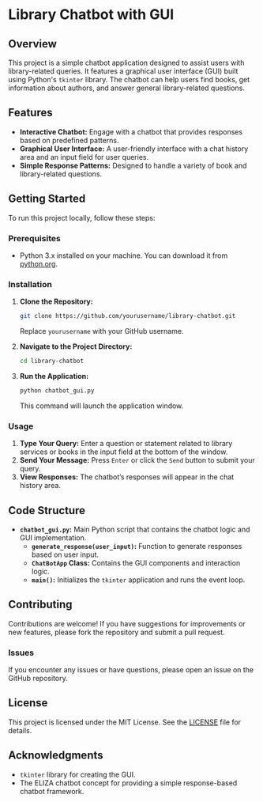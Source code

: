 # Library Chatbot with GUI

## Overview

This project is a simple chatbot application designed to assist users with library-related queries. It features a graphical user interface (GUI) built using Python's `tkinter` library. The chatbot can help users find books, get information about authors, and answer general library-related questions.

## Features

- **Interactive Chatbot:** Engage with a chatbot that provides responses based on predefined patterns.
- **Graphical User Interface:** A user-friendly interface with a chat history area and an input field for user queries.
- **Simple Response Patterns:** Designed to handle a variety of book and library-related questions.

## Getting Started

To run this project locally, follow these steps:

### Prerequisites

- Python 3.x installed on your machine. You can download it from [python.org](https://www.python.org/).

### Installation

1. **Clone the Repository:**
   ```sh
   git clone https://github.com/yourusername/library-chatbot.git
   ```
   Replace `yourusername` with your GitHub username.

2. **Navigate to the Project Directory:**
   ```sh
   cd library-chatbot
   ```

3. **Run the Application:**
   ```sh
   python chatbot_gui.py
   ```
   This command will launch the application window.

### Usage

1. **Type Your Query:** Enter a question or statement related to library services or books in the input field at the bottom of the window.
2. **Send Your Message:** Press `Enter` or click the `Send` button to submit your query.
3. **View Responses:** The chatbot’s responses will appear in the chat history area.

## Code Structure

- **`chatbot_gui.py`:** Main Python script that contains the chatbot logic and GUI implementation.
  - **`generate_response(user_input)`:** Function to generate responses based on user input.
  - **`ChatBotApp` Class:** Contains the GUI components and interaction logic.
  - **`main()`:** Initializes the `tkinter` application and runs the event loop.

## Contributing

Contributions are welcome! If you have suggestions for improvements or new features, please fork the repository and submit a pull request. 

### Issues

If you encounter any issues or have questions, please open an issue on the GitHub repository.

## License

This project is licensed under the MIT License. See the [LICENSE](LICENSE) file for details.

## Acknowledgments

- `tkinter` library for creating the GUI.
- The ELIZA chatbot concept for providing a simple response-based chatbot framework.
